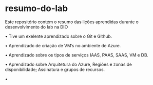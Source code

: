 # resumo-do-lab
Este repositório contém o resumo das lições aprendidas durante o desenvolvimento do lab na DIO

•	Tive um exelente aprendizado sobre o Git e Github.

•	Aprendizado de criação de VM’s no ambiente de Azure.

•	Aprendizado sobre os tipos de serviços IAAS, PAAS, SAAS, VM e DB.

•	Aprendizado sobre Arquitetura do Azure, Regiões e zonas de disponibilidade; Assinatura e grupos de recursos.

• 
